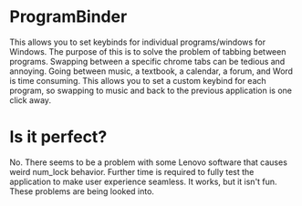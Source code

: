 # ProgramBinder
This allows you to set keybinds for individual programs/windows for Windows. The purpose of this is to solve the problem of tabbing between programs. Swapping between a specific chrome tabs can be tedious and annoying. Going between music, a textbook, a calendar, a forum, and Word is time consuming. This allows you to set a custom keybind for each program, so swapping to music and back to the previous application is one click away.

# Is it perfect?
No. There seems to be a problem with some Lenovo software that causes weird num_lock behavior. Further time is required to fully test the application to make user experience seamless. It works, but it isn't fun. These problems are being looked into.
